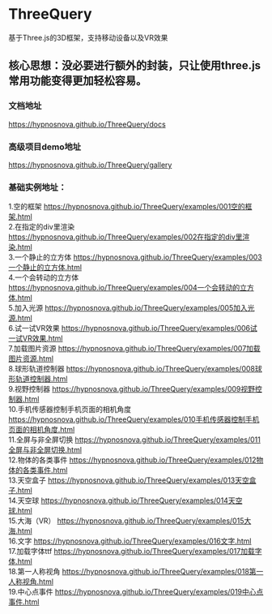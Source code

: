 # ThreeQuery
基于Three.js的3D框架，支持移动设备以及VR效果
<br>
## 核心思想：没必要进行额外的封装，只让使用three.js常用功能变得更加轻松容易。

### 文档地址

https://hypnosnova.github.io/ThreeQuery/docs



### 高级项目demo地址

https://hypnosnova.github.io/ThreeQuery/gallery



### 基础实例地址：
1.空的框架
https://hypnosnova.github.io/ThreeQuery/examples/001空的框架.html
<br>
2.在指定的div里渲染
https://hypnosnova.github.io/ThreeQuery/examples/002在指定的div里渲染.html
<br>
3.一个静止的立方体
https://hypnosnova.github.io/ThreeQuery/examples/003一个静止的立方体.html
<br>
4.一个会转动的立方体
https://hypnosnova.github.io/ThreeQuery/examples/004一个会转动的立方体.html
<br>
5.加入光源
https://hypnosnova.github.io/ThreeQuery/examples/005加入光源.html
<br>
6.试一试VR效果
https://hypnosnova.github.io/ThreeQuery/examples/006试一试VR效果.html
<br>
7.加载图片资源
https://hypnosnova.github.io/ThreeQuery/examples/007加载图片资源.html
<br>
8.球形轨道控制器
https://hypnosnova.github.io/ThreeQuery/examples/008球形轨道控制器.html
<br>
9.视野控制器
https://hypnosnova.github.io/ThreeQuery/examples/009视野控制器.html
<br>
10.手机传感器控制手机页面的相机角度
https://hypnosnova.github.io/ThreeQuery/examples/010手机传感器控制手机页面的相机角度.html
<br>
11.全屏与非全屏切换
https://hypnosnova.github.io/ThreeQuery/examples/011全屏与非全屏切换.html
<br>
12.物体的各类事件
https://hypnosnova.github.io/ThreeQuery/examples/012物体的各类事件.html
<br>
13.天空盒子
https://hypnosnova.github.io/ThreeQuery/examples/013天空盒子.html
<br>
14.天空球
https://hypnosnova.github.io/ThreeQuery/examples/014天空球.html
<br>
15.大海（VR）
https://hypnosnova.github.io/ThreeQuery/examples/015大海.html
<br>
16.文字
https://hypnosnova.github.io/ThreeQuery/examples/016文字.html
<br>
17.加载字体ttf
https://hypnosnova.github.io/ThreeQuery/examples/017加载字体.html
<br>
18.第一人称视角
https://hypnosnova.github.io/ThreeQuery/examples/018第一人称视角.html
<br>
19.中心点事件
https://hypnosnova.github.io/ThreeQuery/examples/019中心点事件.html

